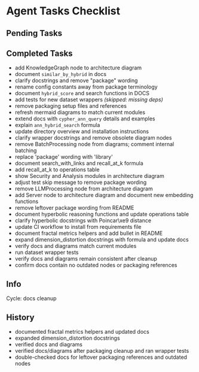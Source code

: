 # Agent Tasks Checklist

## Pending Tasks

## Completed Tasks
- add KnowledgeGraph node to architecture diagram
- document `similar_by_hybrid` in docs
- clarify docstrings and remove "package" wording
- rename config constants away from package terminology
- document `hybrid_score` and search functions in DOCS
- add tests for new dataset wrappers *(skipped: missing deps)*
- remove packaging setup files and references
- refresh mermaid diagrams to match current modules
- extend docs with `cypher_ann_query` details and examples
- explain `ann_hybrid_search` formula
- update directory overview and installation instructions
- clarify wrapper docstrings and remove obsolete diagram nodes
- remove BatchProcessing node from diagrams; comment internal batching
- replace 'package' wording with 'library'
- document search_with_links and recall_at_k formula
- add recall_at_k to operations table
- show Security and Analysis modules in architecture diagram
- adjust test skip message to remove package wording
- remove LLMProcessing node from architecture diagram
- add Server node to architecture diagram and document new embedding functions
- remove leftover package wording from README
- document hyperbolic reasoning functions and update operations table
- clarify hyperbolic docstrings with Poincar\xe9 distance
- update CI workflow to install from requirements file
- document fractal metrics helpers and add bullet in README
- expand dimension_distortion docstrings with formula and update docs
- verify docs and diagrams match current modules
- run dataset wrapper tests
- verify docs and diagrams remain consistent after cleanup
- confirm docs contain no outdated nodes or packaging references

## Info
Cycle: docs cleanup

## History
 - documented fractal metrics helpers and updated docs
 - expanded dimension_distortion docstrings
 - verified docs and diagrams
 - verified docs/diagrams after packaging cleanup and ran wrapper tests
 - double-checked docs for leftover packaging references and outdated nodes
